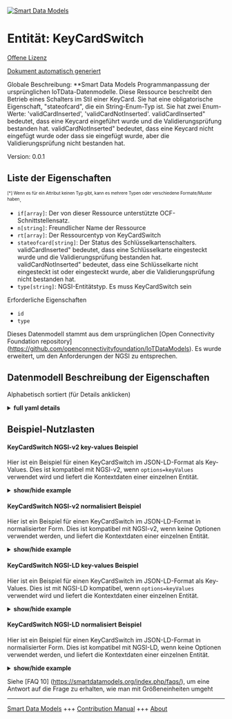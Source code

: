 <!-- 10-Header -->  
[![Smart Data Models](https://smartdatamodels.org/wp-content/uploads/2022/01/SmartDataModels_logo.png "Logo")](https://smartdatamodels.org)  
Entität: KeyCardSwitch  
======================<!-- /10-Header -->  
<!-- 15-License -->  
[Offene Lizenz](https://github.com/smart-data-models//dataModel.OCF/blob/master/KeyCardSwitch/LICENSE.md)  
[Dokument automatisch generiert](https://docs.google.com/presentation/d/e/2PACX-1vTs-Ng5dIAwkg91oTTUdt8ua7woBXhPnwavZ0FxgR8BsAI_Ek3C5q97Nd94HS8KhP-r_quD4H0fgyt3/pub?start=false&loop=false&delayms=3000#slide=id.gb715ace035_0_60)  
<!-- /15-License -->  
<!-- 20-Description -->  
Globale Beschreibung: **Smart Data Models Programmanpassung der ursprünglichen IoTData-Datenmodelle. Diese Ressource beschreibt den Betrieb eines Schalters im Stil einer KeyCard. Sie hat eine obligatorische Eigenschaft, "stateofcard", die ein String-Enum-Typ ist. Sie hat zwei Enum-Werte: 'validCardInserted', 'validCardNotInserted'. validCardInserted" bedeutet, dass eine Keycard eingeführt wurde und die Validierungsprüfung bestanden hat. validCardNotInserted" bedeutet, dass eine Keycard nicht eingefügt wurde oder dass sie eingefügt wurde, aber die Validierungsprüfung nicht bestanden hat.  
Version: 0.0.1  
<!-- /20-Description -->  
<!-- 30-PropertiesList -->  

## Liste der Eigenschaften  

<sup><sub>[*] Wenn es für ein Attribut keinen Typ gibt, kann es mehrere Typen oder verschiedene Formate/Muster haben</sub></sup>.  
- `if[array]`: Der von dieser Ressource unterstützte OCF-Schnittstellensatz.  - `n[string]`: Freundlicher Name der Ressource  - `rt[array]`: Der Ressourcentyp von KeyCardSwitch  - `stateofcard[string]`: Der Status des Schlüsselkartenschalters. validCardInserted" bedeutet, dass eine Schlüsselkarte eingesteckt wurde und die Validierungsprüfung bestanden hat. validCardNotInserted" bedeutet, dass eine Schlüsselkarte nicht eingesteckt ist oder eingesteckt wurde, aber die Validierungsprüfung nicht bestanden hat.  - `type[string]`: NGSI-Entitätstyp. Es muss KeyCardSwitch sein  <!-- /30-PropertiesList -->  
<!-- 35-RequiredProperties -->  
Erforderliche Eigenschaften  
- `id`  - `type`  <!-- /35-RequiredProperties -->  
<!-- 40-RequiredProperties -->  
Dieses Datenmodell stammt aus dem ursprünglichen [Open Connectivity Foundation repository] (https://github.com/openconnectivityfoundation/IoTDataModels). Es wurde erweitert, um den Anforderungen der NGSI zu entsprechen.  
<!-- /40-RequiredProperties -->  
<!-- 50-DataModelHeader -->  
## Datenmodell Beschreibung der Eigenschaften  
Alphabetisch sortiert (für Details anklicken)  
<!-- /50-DataModelHeader -->  
<!-- 60-ModelYaml -->  
<details><summary><strong>full yaml details</strong></summary>    
```yaml  
KeyCardSwitch:    
  description: 'Smart Data Models Program adaptation of the original IoTData data Models. This Resource describes the operation of a KeyCard style switch. It has one mandatory Property,''stateofcard'', which is a string enum type. It has two enum values: ''validCardInserted'', ''validCardNotInserted''. ''validCardInserted'' means that a keycard was inserted and passed validation check. ''validCardNotInserted'' means that a keycard is not inserted or it was inserted but failed to pass validation check.'    
  properties:    
    if:    
      description: The OCF Interface set supported by this Resource.    
      items:    
        enum:    
          - oic.if.s    
          - oic.if.baseline    
        type: string    
      minItems: 2    
      readOnly: true    
      type: array    
      uniqueItems: true    
      x-ngsi:    
        type: Property    
    n:    
      description: Friendly name of the Resource    
      maxLength: 64    
      readOnly: true    
      type: string    
      x-ngsi:    
        type: Property    
    rt:    
      description: The Resource Type of KeyCardSwitch    
      items:    
        enum:    
          - oic.r.keycardswitch    
        maxLength: 64    
        type: string    
      minItems: 1    
      readOnly: true    
      type: array    
      uniqueItems: true    
      x-ngsi:    
        type: Property    
    stateofcard:    
      description: The status of the keycardswitch. 'validCardInserted' means that a keycard was inserted and passed validation check. 'validCardNotInserted' means that a keycard is not inserted or it was inserted but failed to pass validation check.    
      enum:    
        - validCardInserted    
        - validCardNotInserted    
      readOnly: true    
      type: string    
      x-ngsi:    
        type: Property    
    type:    
      description: NGSI entity type. It has to be KeyCardSwitch    
      enum:    
        - KeyCardSwitch    
      type: string    
      x-ngsi:    
        type: Property    
  required:    
    - id    
    - type    
  type: object    
  x-derived-from: https://github.com/OpenInterConnect/IoTDataModels/blob/master/KeyCardSwitchResURI.swagger.json    
  x-disclaimer: 'Redistribution and use in source and binary forms, with or without modification, are permitted  provided that the license conditions are met. Copyleft (c) 2022 Contributors to Smart Data Models Program'    
  x-license-url: https://github.com/smart-data-models/dataModel.OCF/blob/master/KeyCardSwitch/LICENSE.md    
  x-model-schema: https://smart-data-models.github.io/dataModel.IoTDataModels/KeyCardSwitch/schema.json    
  x-model-tags: OCF    
  x-version: 0.0.1    
```  
</details>    
<!-- /60-ModelYaml -->  
<!-- 70-MiddleNotes -->  
<!-- /70-MiddleNotes -->  
<!-- 80-Examples -->  
## Beispiel-Nutzlasten  
#### KeyCardSwitch NGSI-v2 key-values Beispiel  
Hier ist ein Beispiel für einen KeyCardSwitch im JSON-LD-Format als Key-Values. Dies ist kompatibel mit NGSI-v2, wenn `options=keyValues` verwendet wird und liefert die Kontextdaten einer einzelnen Entität.  
<details><summary><strong>show/hide example</strong></summary>    
```json  
{  
  "id": "urn:ngsi-ld:KeyCardSwitch:id:GZOF:35641475",  
  "dateCreated": "1979-06-19T15:05:24Z",  
  "dateModified": "1999-08-17T22:39:05Z",  
  "source": "Star total weight would. Yeah general down government.",  
  "name": "Ago three pattern sport remember skin walk pressure. Rule specific agree why oil morning exactly. Around think couple particular long long agency.",  
  "alternateName": "Tree mission after strategy window coach. Loss shake newspaper myself sure now project movie. Senior like glass sister success toward discover.",  
  "description": "Decision risk citizen in must. Know not change result wish none your.",  
  "dataProvider": "Writer standard skin notice. Institution man relationship material someone skill.",  
  "owner": [  
    "urn:ngsi-ld:KeyCardSwitch:items:YDJZ:93348834",  
    "urn:ngsi-ld:KeyCardSwitch:items:SKQE:26700583"  
  ],  
  "seeAlso": [  
    "urn:ngsi-ld:KeyCardSwitch:items:ICWM:26074718",  
    "urn:ngsi-ld:KeyCardSwitch:items:QCPV:59780183"  
  ],  
  "location": {  
    "type": "Point",  
    "coordinates": [  
      14.563401,  
      -16.208054  
    ]  
  },  
  "address": {  
    "streetAddress": "Number wall perhaps let whom throughout bring pattern.",  
    "addressLocality": "Pass cell building. Hair senior college receive option south. Step recent local list feel.",  
    "addressRegion": "Agency real man forward house heart wind democratic. Citizen affect choose bit help theory. And machine culture short piece thousand.",  
    "addressCountry": "Again goal push fund compare item do. Street through evening vote single join she wonder.",  
    "postalCode": "Establish record successful whatever since less probably. Pull member form strategy.",  
    "postOfficeBoxNumber": "There quite gas. Sing painting wonder there let boy summer. Staff until skill camera whole could center."  
  },  
  "areaServed": "Front cup leave vote per official race. Else present evening let right these person. Institution peace three current."  
}  
```  
</details>  
#### KeyCardSwitch NGSI-v2 normalisiert Beispiel  
Hier ist ein Beispiel für einen KeyCardSwitch im JSON-LD-Format in normalisierter Form. Dies ist kompatibel mit NGSI-v2, wenn keine Optionen verwendet werden, und liefert die Kontextdaten einer einzelnen Entität.  
<details><summary><strong>show/hide example</strong></summary>    
```json  
{  
  "id": {  
    "type": "string",  
    "value": "urn:ngsi-ld:KeyCardSwitch:id:GZOF:35641475"  
  },  
  "dateCreated": {  
    "format": "date-time",  
    "type": "string",  
    "value": "1979-06-19T15:05:24Z"  
  },  
  "dateModified": {  
    "format": "date-time",  
    "type": "string",  
    "value": "1999-08-17T22:39:05Z"  
  },  
  "source": {  
    "type": "string",  
    "value": "Star total weight would. Yeah general down government."  
  },  
  "name": {  
    "type": "string",  
    "value": "Ago three pattern sport remember skin walk pressure. Rule specific agree why oil morning exactly. Around think couple particular long long agency."  
  },  
  "alternateName": {  
    "type": "string",  
    "value": "Tree mission after strategy window coach. Loss shake newspaper myself sure now project movie. Senior like glass sister success toward discover."  
  },  
  "description": {  
    "type": "string",  
    "value": "Decision risk citizen in must. Know not change result wish none your."  
  },  
  "dataProvider": {  
    "type": "string",  
    "value": "Writer standard skin notice. Institution man relationship material someone skill."  
  },  
  "owner": {  
    "type": "array",  
    "value": [  
      "urn:ngsi-ld:KeyCardSwitch:items:YDJZ:93348834",  
      "urn:ngsi-ld:KeyCardSwitch:items:SKQE:26700583"  
    ]  
  },  
  "seeAlso": {  
    "type": "array",  
    "value": [  
      "urn:ngsi-ld:KeyCardSwitch:items:ICWM:26074718",  
      "urn:ngsi-ld:KeyCardSwitch:items:QCPV:59780183"  
    ]  
  },  
  "location": {  
    "type": "object",  
    "value": {  
      "type": "Point",  
      "coordinates": [  
        14.563401,  
        -16.208054  
      ]  
    }  
  },  
  "address": {  
    "type": "object",  
    "value": {  
      "streetAddress": "Number wall perhaps let whom throughout bring pattern.",  
      "addressLocality": "Pass cell building. Hair senior college receive option south. Step recent local list feel.",  
      "addressRegion": "Agency real man forward house heart wind democratic. Citizen affect choose bit help theory. And machine culture short piece thousand.",  
      "addressCountry": "Again goal push fund compare item do. Street through evening vote single join she wonder.",  
      "postalCode": "Establish record successful whatever since less probably. Pull member form strategy.",  
      "postOfficeBoxNumber": "There quite gas. Sing painting wonder there let boy summer. Staff until skill camera whole could center."  
    }  
  },  
  "areaServed": {  
    "type": "string",  
    "value": "Front cup leave vote per official race. Else present evening let right these person. Institution peace three current."  
  }  
}  
```  
</details>  
#### KeyCardSwitch NGSI-LD key-values Beispiel  
Hier ist ein Beispiel für einen KeyCardSwitch im JSON-LD-Format als Key-Values. Dies ist mit NGSI-LD kompatibel, wenn `options=keyValues` verwendet wird und liefert die Kontextdaten einer einzelnen Entität.  
<details><summary><strong>show/hide example</strong></summary>    
```json  
{  
    "id": "urn:ngsi-ld:KeyCardSwitch:id:GZOF:35641475",  
    "dateCreated": "1979-06-19T15:05:24Z",  
    "dateModified": "1999-08-17T22:39:05Z",  
    "source": "Star total weight would. Yeah general down government.",  
    "name": "Ago three pattern sport remember skin walk pressure. Rule specific agree why oil morning exactly. Around think couple particular long long agency.",  
    "alternateName": "Tree mission after strategy window coach. Loss shake newspaper myself sure now project movie. Senior like glass sister success toward discover.",  
    "description": "Decision risk citizen in must. Know not change result wish none your.",  
    "dataProvider": "Writer standard skin notice. Institution man relationship material someone skill.",  
    "owner": [  
        "urn:ngsi-ld:KeyCardSwitch:items:YDJZ:93348834",  
        "urn:ngsi-ld:KeyCardSwitch:items:SKQE:26700583"  
    ],  
    "seeAlso": [  
        "urn:ngsi-ld:KeyCardSwitch:items:ICWM:26074718",  
        "urn:ngsi-ld:KeyCardSwitch:items:QCPV:59780183"  
    ],  
    "location": {  
        "type": "Point",  
        "coordinates": [  
            14.563401,  
            -16.208054  
        ]  
    },  
    "address": {  
        "streetAddress": "Number wall perhaps let whom throughout bring pattern.",  
        "addressLocality": "Pass cell building. Hair senior college receive option south. Step recent local list feel.",  
        "addressRegion": "Agency real man forward house heart wind democratic. Citizen affect choose bit help theory. And machine culture short piece thousand.",  
        "addressCountry": "Again goal push fund compare item do. Street through evening vote single join she wonder.",  
        "postalCode": "Establish record successful whatever since less probably. Pull member form strategy.",  
        "postOfficeBoxNumber": "There quite gas. Sing painting wonder there let boy summer. Staff until skill camera whole could center."  
    },  
    "areaServed": "Front cup leave vote per official race. Else present evening let right these person. Institution peace three current.",  
    "@context": [  
        "https://smartdatamodels.org/context.jsonld",  
        "https://raw.githubusercontent.com/smart-data-models/dataModel.OCF/master/context.jsonld"  
    ]  
}  
```  
</details>  
#### KeyCardSwitch NGSI-LD normalisiert Beispiel  
Hier ist ein Beispiel für einen KeyCardSwitch im JSON-LD-Format in normalisierter Form. Dies ist kompatibel mit NGSI-LD, wenn keine Optionen verwendet werden, und liefert die Kontextdaten einer einzelnen Entität.  
<details><summary><strong>show/hide example</strong></summary>    
```json  
{  
    "id": "urn:ngsi-ld:KeyCardSwitch:id:LEEZ:97554540",  
    "dateCreated": {  
        "type": "Property",  
        "value": {  
            "@type": "DateTime",  
            "@value": "2013-05-18T21:24:36Z"  
        }  
    },  
    "dateModified": {  
        "type": "Property",  
        "value": {  
            "@type": "DateTime",  
            "@value": "2006-07-08T05:04:06Z"  
        }  
    },  
    "source": {  
        "type": "Property",  
        "value": "Stock for lead best add yourself decide everyone. Member pass toward treat. Skin throw remain four."  
    },  
    "name": {  
        "type": "Property",  
        "value": "Lot too town drive. Per fear science buy pull. Notice forward energy necessary."  
    },  
    "alternateName": {  
        "type": "Property",  
        "value": "Fund worry leader return executive I house. World everybody learn day."  
    },  
    "description": {  
        "type": "Property",  
        "value": "Cultural industry worry black well. Because nation project third better. Mention art window owner very."  
    },  
    "dataProvider": {  
        "type": "Property",  
        "value": "Southern public ability feel think. Military fire green guy yes better authority same. Until wind these fly for hand."  
    },  
    "owner": {  
        "type": "Property",  
        "value": [  
            "urn:ngsi-ld:KeyCardSwitch:items:HCSA:07183623",  
            "urn:ngsi-ld:KeyCardSwitch:items:POTQ:78503118"  
        ]  
    },  
    "seeAlso": {  
        "type": "Property",  
        "value": [  
            "urn:ngsi-ld:KeyCardSwitch:items:NNBX:82221089"  
        ]  
    },  
    "location": {  
        "type": "Property",  
        "value": {  
            "type": "Point",  
            "coordinates": [  
                1.61911,  
                -121.561893  
            ]  
        }  
    },  
    "address": {  
        "type": "Property",  
        "value": {  
            "streetAddress": "Bring choice by a hundred ago guess. Pass floor watch attorney individual.",  
            "addressLocality": "Out indeed process difficult let whole necessary. Action could produce without sit talk performance not.",  
            "addressRegion": "Outside hotel question foot international term.",  
            "addressCountry": "Girl only another action throughout. Perhaps table this list. Sign civil red eight. Do fish move during across once.",  
            "postalCode": "Civil ready affect knowledge. Amount six against example go learn.",  
            "postOfficeBoxNumber": "Bank significant similar station leader. Bag country cup military. Police fund simple put."  
        }  
    },  
    "areaServed": {  
        "type": "Property",  
        "value": "Congress newspaper education seat. Spring month skill land production away. I back plant mind bag deal who. Glass fill think expect remain."  
    },  
    "@context": [  
        "https://smartdatamodels.org/context.jsonld",  
        "https://raw.githubusercontent.com/smart-data-models/dataModel.OCF/master/context.jsonld"  
    ]  
}  
```  
</details><!-- /80-Examples -->  
<!-- 90-FooterNotes -->  
<!-- /90-FooterNotes -->  
<!-- 95-Units -->  
Siehe [FAQ 10] (https://smartdatamodels.org/index.php/faqs/), um eine Antwort auf die Frage zu erhalten, wie man mit Größeneinheiten umgeht  
<!-- /95-Units -->  
<!-- 97-LastFooter -->  
---  
[Smart Data Models](https://smartdatamodels.org) +++ [Contribution Manual](https://bit.ly/contribution_manual) +++ [About](https://bit.ly/Introduction_SDM)<!-- /97-LastFooter -->  
